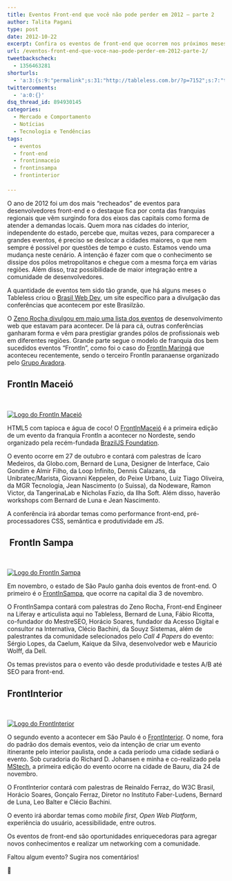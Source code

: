 ```yaml
---
title: Eventos Front-end que você não pode perder em 2012 – parte 2
author: Talita Pagani
type: post
date: 2012-10-22
excerpt: Confira os eventos de front-end que ocorrem nos próximos meses.
url: /eventos-front-end-que-voce-nao-pode-perder-em-2012-parte-2/
tweetbackscheck:
  - 1356463281
shorturls:
  - 'a:3:{s:9:"permalink";s:31:"http://tableless.com.br/?p=7152";s:7:"tinyurl";s:26:"http://tinyurl.com/96yaklz";s:4:"isgd";s:19:"http://is.gd/7y4Jhz";}'
twittercomments:
  - 'a:0:{}'
dsq_thread_id: 894930145
categories:
  - Mercado e Comportamento
  - Notícias
  - Tecnologia e Tendências
tags:
  - eventos
  - front-end
  - frontinmaceio
  - frontinsampa
  - frontinterior

---
```

O ano de 2012 foi um dos mais &#8220;recheados&#8221; de eventos para desenvolvedores front-end e o destaque fica por conta das franquias regionais que vêm surgindo fora dos eixos das capitais como forma de atender a demandas locais. Quem mora nas cidades do interior, independente do estado, percebe que, muitas vezes, para comparecer a grandes eventos, é preciso se deslocar a cidades maiores, o que nem sempre é possível por questões de tempo e custo. Estamos vendo uma mudança neste cenário. A intenção é fazer com que o conhecimento se dissipe dos pólos metropolitanos e chegue com a mesma força em várias regiões. Além disso, traz possibilidade de maior integração entre a comunidade de desenvolvedores.

A quantidade de eventos tem sido tão grande, que há alguns meses o Tableless criou o [Brasil Web Dev][1], um site específico para a divulgação das conferências que acontecem por este Brasilzão.

O [Zeno Rocha divulgou em maio uma lista dos eventos][2] de desenvolvimento web que estavam para acontecer. De lá para cá, outras conferências ganharam forma e vêm para prestigiar grandes pólos de profissionais web em diferentes regiões. Grande parte segue o modelo de franquia dos bem sucedidos eventos &#8220;FrontIn<Cidade>&#8221;, como foi o caso do [FrontIn Maringá][3] que aconteceu recentemente, sendo o terceiro FrontIn paranaense organizado pelo [Grupo Avadora][4].

## FrontIn Maceió

&nbsp;

[<img class="aligncenter size-full wp-image-7154" src="https://raw.githubusercontent.com/diegoeis/tableless-static-images/master/2012/10/1-frontinmaceio.jpg" alt="Logo do FrontIn Maceió" width="750" height="308" srcset="uploads/2012/10/1-frontinmaceio.jpg 750w, uploads/2012/10/1-frontinmaceio-300x123.jpg 300w" sizes="(max-width: 750px) 100vw, 750px" />][5]

HTML5 com tapioca e água de coco! O [FrontInMaceió][6] é a primeira edição de um evento da franquia FrontIn a acontecer no Nordeste, sendo organizado pela recém-fundada [BrazilJS Foundation][7].

O evento ocorre em 27 de outubro e contará com palestras de Ícaro Medeiros, da Globo.com, Bernard de Luna, Designer de Interface, Caio Gondim e Almir Filho, da Loop Infinito, Dennis Calazans, da Unibratec/Marista, Giovanni Keppelen, do Peixe Urbano, Luiz Tiago Oliveira, da MGR Tecnologia, Jean Nascimento (o Suissa), da Nodeware, Ramon Victor, da TangerinaLab e Nicholas Fazio, da Ilha Soft. Além disso, haverão workshops com Bernard de Luna e Jean Nascimento.

A conferência irá abordar temas como performance front-end, pré-processadores CSS, semântica e produtividade em JS.

##  FrontIn Sampa

&nbsp;

[<img class="aligncenter size-full wp-image-7162" src="https://raw.githubusercontent.com/diegoeis/tableless-static-images/master/2012/10/2-frontinsampa.jpg" alt="Logo do FrontIn Sampa" width="750" height="308" srcset="uploads/2012/10/2-frontinsampa.jpg 750w, uploads/2012/10/2-frontinsampa-300x123.jpg 300w" sizes="(max-width: 750px) 100vw, 750px" />][8]

Em novembro, o estado de São Paulo ganha dois eventos de front-end. O primeiro é o [FrontInSampa][9], que ocorre na capital dia 3 de novembro.

O FrontInSampa contará com palestras do Zeno Rocha, Front-end Engineer na Liferay e articulista aqui no Tableless, Bernard de Luna, Fábio Ricotta, co-fundador do MestreSEO, Horácio Soares, fundador da Acesso Digital e consultor na Internativa, Clécio Bachini, da Souyz Sistemas, além de palestrantes da comunidade selecionados pelo _Call 4 Papers_ do evento: Sérgio Lopes, da Caelum, Kaique da Silva, desenvolvedor web e Mauricio Wolff, da Dell.

Os temas previstos para o evento vão desde produtividade e testes A/B até SEO para front-end.

## FrontInterior

&nbsp;

[<img class="aligncenter size-full wp-image-7163" src="https://raw.githubusercontent.com/diegoeis/tableless-static-images/master/2012/10/3-frontinterior.jpg" alt="Logo do FrontInterior" width="750" height="308" srcset="uploads/2012/10/3-frontinterior.jpg 750w, uploads/2012/10/3-frontinterior-300x123.jpg 300w" sizes="(max-width: 750px) 100vw, 750px" />][10]

O segundo evento a acontecer em São Paulo é o [FrontInterior][10]. O nome, fora do padrão dos demais eventos, veio da intenção de criar um evento itinerante pelo interior paulista, onde a cada período uma cidade sediará o evento. Sob curadoria do Richard D. Johansen e minha e co-realizado pela [MStech][11], a primeira edição do evento ocorre na cidade de Bauru, dia 24 de novembro.

O FrontInterior contará com palestras de Reinaldo Ferraz, do W3C Brasil, Horácio Soares, Gonçalo Ferraz, Diretor no Instituto Faber-Ludens, Bernard de Luna, Leo Balter e Clécio Bachini.

O evento irá abordar temas como _mobile first_, _Open Web Platform_, experiência do usuário, acessibilidade, entre outros.

Os eventos de front-end são oportunidades enriquecedoras para agregar novos conhecimentos e realizar um networking com a comunidade.

Faltou algum evento? Sugira nos comentários!

🙂

 [1]: http://tableless.com.br/eventos/ "Brasil Web Dev"
 [2]: http://tableless.com.br/eventos-front-end-que-voce-nao-pode-perder-em-2012/ "Eventos Front-end que você não pode perder em 2012"
 [3]: http://frontinmaringa.com.br/ "FrontIn Maringá"
 [4]: http://www.avadora.com.br/ "Grupo Avadora"
 [5]: http://www.frontinmaceio.com.br "FrontIn Maceió"
 [6]: http://frontinmaceio.com.br/ "FrontIn Maceió"
 [7]: http://www.braziljs.org/ "BrazilJS Foundation"
 [8]: http://www.frontinsampa.com.br "FrontIn Sampa"
 [9]: http://www.frontinsampa.com.br/ "FrontIn Sampa"
 [10]: http://www.frontinterior.com.br "FrontInterior"
 [11]: http://www.mstech.com.br "MStech"